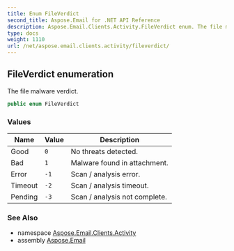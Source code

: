 ```yaml
---
title: Enum FileVerdict
second_title: Aspose.Email for .NET API Reference
description: Aspose.Email.Clients.Activity.FileVerdict enum. The file malware verdict
type: docs
weight: 1110
url: /net/aspose.email.clients.activity/fileverdict/
---
```

## FileVerdict enumeration

The file malware verdict.

```csharp
public enum FileVerdict
```

### Values

| Name | Value | Description |
| --- | --- | --- |
| Good | `0` | No threats detected. |
| Bad | `1` | Malware found in attachment. |
| Error | `-1` | Scan / analysis error. |
| Timeout | `-2` | Scan / analysis timeout. |
| Pending | `-3` | Scan / analysis not complete. |

### See Also

* namespace [Aspose.Email.Clients.Activity](../../aspose.email.clients.activity/)
* assembly [Aspose.Email](../../)


